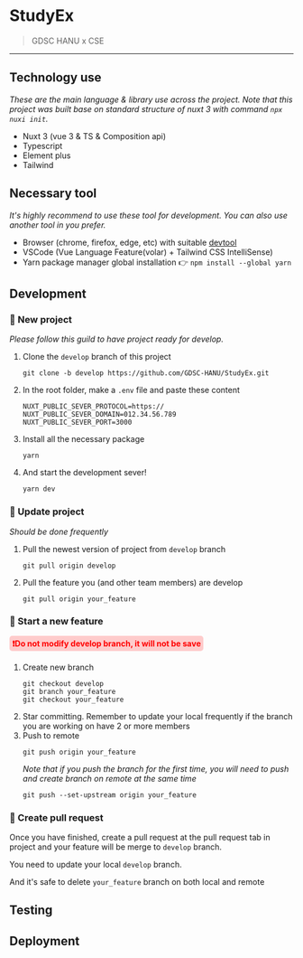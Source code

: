 # StudyEx

> GDSC HANU x CSE
---
## Technology use
*These are the main language & library use across the project. Note that this project was built base on standard structure of nuxt 3 with command `npx nuxi init`.*

- Nuxt 3 (vue 3 & TS & Composition api)
- Typescript
- Element plus
- Tailwind

## Necessary tool
*It's highly recommend to use these tool for development. You can also use another tool in you prefer.*

- Browser (chrome, firefox, edge, etc) with suitable [devtool](https://devtools.vuejs.org/guide/installation.html)
- VSCode (Vue Language Feature(volar) + Tailwind CSS IntelliSense)
- Yarn package manager global installation 👉 `npm install --global yarn`

## Development

### 📄 New project
*Please follow this guild to have project ready for develop.*

1. Clone the `develop` branch of this project
    ```
    git clone -b develop https://github.com/GDSC-HANU/StudyEx.git
    ```
2. In the root folder, make a `.env` file and paste these content
    ```
    NUXT_PUBLIC_SEVER_PROTOCOL=https://
    NUXT_PUBLIC_SEVER_DOMAIN=012.34.56.789
    NUXT_PUBLIC_SEVER_PORT=3000
    ```
3. Install all the necessary package
    ```
    yarn
    ```
4. And start the development sever!
    ```
    yarn dev
    ```

### 📑 Update project
*Should be done frequently*
1. Pull the newest version of project from `develop` branch
    ```
    git pull origin develop
    ```
2. Pull the feature you (and other team members) are develop
    ```
    git pull origin your_feature
    ```

### 📑 Start a new feature

#### <span style="border-radius: 5px;padding: 5px;color: red;background: rgba(255, 0, 0, 0.2)">❗Do not modify develop branch, it will not be save</span>

1. Create new branch
    ```
    git checkout develop
    git branch your_feature
    git checkout your_feature
    ```
2. Star committing. Remember to update your local frequently if the branch you are working on have 2 or more members
3. Push to remote
    ```
    git push origin your_feature
    ```
    *Note that if you push the branch for the first time, you will need to push and create branch on remote at the same time*
    ```
    git push --set-upstream origin your_feature
    ```

### 📑 Create pull request
Once you have finished, create a pull request at the pull request tab in project and your feature will be merge to `develop` branch.

You need to update your local `develop` branch.

And it's safe to delete `your_feature` branch on both local and remote
## Testing

## Deployment